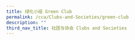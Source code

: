 ```yaml
---
title: 绿化小组 Green Club
permalink: /cca/Clubs-and-Societies/green-club
description: ""
third_nav_title: 社团与协会 Clubs and Societies
---
```

